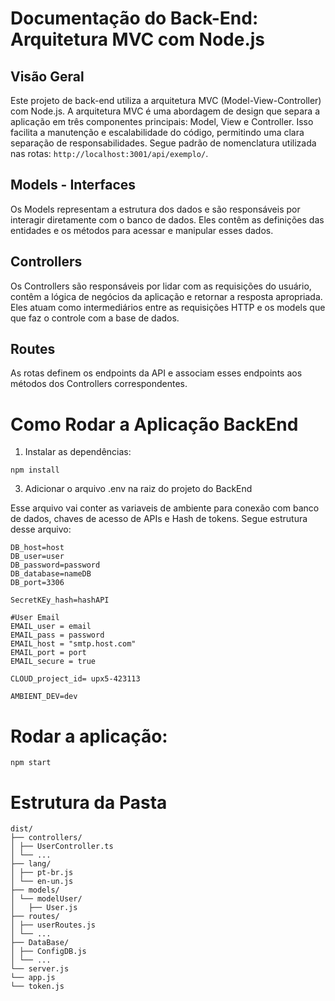 # Documentação do Back-End: Arquitetura MVC com Node.js

## Visão Geral

Este projeto de back-end utiliza a arquitetura MVC (Model-View-Controller) com Node.js. A arquitetura MVC é uma abordagem de design que separa a aplicação em três componentes principais: Model, View e Controller. Isso facilita a manutenção e escalabilidade do código, permitindo uma clara separação de responsabilidades. Segue padrão de nomenclatura utilizada nas rotas: ```http://localhost:3001/api/exemplo/```.

## Models - Interfaces

Os Models representam a estrutura dos dados e são responsáveis por interagir diretamente com o banco de dados. Eles contêm as definições das entidades e os métodos para acessar e manipular esses dados.

## Controllers

Os Controllers são responsáveis por lidar com as requisições do usuário, contêm a lógica de negócios da aplicação e retornar a resposta apropriada. Eles atuam como intermediários entre as requisições HTTP e os models que que faz o controle com a base de dados.

## Routes

As rotas definem os endpoints da API e associam esses endpoints aos métodos dos Controllers correspondentes.

# Como Rodar a Aplicação BackEnd

1. Instalar as dependências:
```
npm install
```

3. Adicionar o arquivo .env na raiz do projeto do BackEnd

Esse arquivo vai conter as variaveis de ambiente para conexão com banco de dados, chaves de acesso de APIs e Hash de tokens. Segue estrutura desse arquivo:

```
DB_host=host
DB_user=user
DB_password=password
DB_database=nameDB
DB_port=3306

SecretKEy_hash=hashAPI

#User Email
EMAIL_user = email
EMAIL_pass = password
EMAIL_host = "smtp.host.com"
EMAIL_port = port
EMAIL_secure = true 

CLOUD_project_id= upx5-423113

AMBIENT_DEV=dev
```

# Rodar a aplicação:
```
npm start
```

# Estrutura da Pasta

```
dist/
├── controllers/
│ ├── UserController.ts
│ └── ...
├── lang/
│ ├── pt-br.js
│ └── en-un.js
├── models/
│ └── modelUser/
│   ├── User.js
├── routes/
│ ├── userRoutes.js
│ └── ...
├── DataBase/
│ ├── ConfigDB.js
│ └── ...
└── server.js
└── app.js
└── token.js
```

